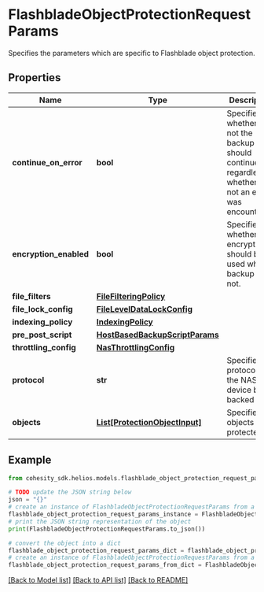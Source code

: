 # FlashbladeObjectProtectionRequestParams

Specifies the parameters which are specific to Flashblade object protection.

## Properties

Name | Type | Description | Notes
------------ | ------------- | ------------- | -------------
**continue_on_error** | **bool** | Specifies whether or not the backup should continue regardless of whether or not an error was encountered. | [optional] 
**encryption_enabled** | **bool** | Specifies whether the encryption should be used while backup or not. | [optional] 
**file_filters** | [**FileFilteringPolicy**](FileFilteringPolicy.md) |  | [optional] 
**file_lock_config** | [**FileLevelDataLockConfig**](FileLevelDataLockConfig.md) |  | [optional] 
**indexing_policy** | [**IndexingPolicy**](IndexingPolicy.md) |  | [optional] 
**pre_post_script** | [**HostBasedBackupScriptParams**](HostBasedBackupScriptParams.md) |  | [optional] 
**throttling_config** | [**NasThrottlingConfig**](NasThrottlingConfig.md) |  | [optional] 
**protocol** | **str** | Specifies the protocol of the NAS device being backed up. | [optional] 
**objects** | [**List[ProtectionObjectInput]**](ProtectionObjectInput.md) | Specifies the objects to be protected. | 

## Example

```python
from cohesity_sdk.helios.models.flashblade_object_protection_request_params import FlashbladeObjectProtectionRequestParams

# TODO update the JSON string below
json = "{}"
# create an instance of FlashbladeObjectProtectionRequestParams from a JSON string
flashblade_object_protection_request_params_instance = FlashbladeObjectProtectionRequestParams.from_json(json)
# print the JSON string representation of the object
print(FlashbladeObjectProtectionRequestParams.to_json())

# convert the object into a dict
flashblade_object_protection_request_params_dict = flashblade_object_protection_request_params_instance.to_dict()
# create an instance of FlashbladeObjectProtectionRequestParams from a dict
flashblade_object_protection_request_params_from_dict = FlashbladeObjectProtectionRequestParams.from_dict(flashblade_object_protection_request_params_dict)
```
[[Back to Model list]](../README.md#documentation-for-models) [[Back to API list]](../README.md#documentation-for-api-endpoints) [[Back to README]](../README.md)


